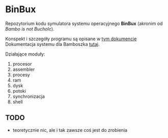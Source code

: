 BinBux
===

Repozytorium kodu symulatora systemu operacyjnego **BinBux** (akronim od _Bambo is not Bucholc_).

Konspekt i szczegóły programu są opisane w [tym dokumencie](https://docs.google.com/document/d/11OzBTVq0FDguvOLiYtvYq2hgPCQqxg0Z9kQJIdFI1Uo/edit#heading=h.itun30svucss)
Dokumentacja systemu dla Bamboszka [tutaj](https://docs.google.com/document/d/1mnRDCbOiKUXCkVLno1JphgxlKclmvkj3Eq3fCia18KA/edit?usp=sharing). 

Działające moduły:
1. procesor
2. assembler
3. procesy
4. ram
5. dysk
6. potoki
7. synchronizacja
8. shell

TODO
---
- teoretycznie nic, ale i tak zawsze coś jest do zrobienia